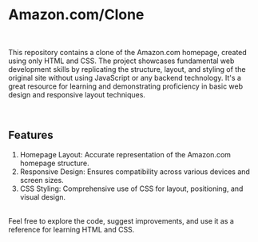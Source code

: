 <h1>Amazon.com/Clone</h1>
<br>
<p>This repository contains a clone of the Amazon.com homepage, created using only HTML and CSS. The project showcases fundamental web development skills by replicating the structure, layout, and styling of the original site without using JavaScript or any backend technology. It's a great resource for learning and demonstrating proficiency in basic web design and responsive layout techniques.</p>
<br>
<h2>Features</h2>
<ol>
  <li>Homepage Layout: Accurate representation of the Amazon.com homepage structure.</li>
  <li>Responsive Design: Ensures compatibility across various devices and screen sizes.</li>
  <li>CSS Styling: Comprehensive use of CSS for layout, positioning, and visual design.</li>
</ol>
<br>
Feel free to explore the code, suggest improvements, and use it as a reference for learning HTML and CSS.

